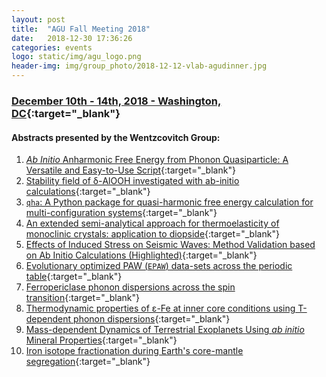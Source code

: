 ```yaml
---
layout: post
title:  "AGU Fall Meeting 2018"
date:   2018-12-30 17:36:26
categories: events
logo: static/img/agu_logo.png
header-img: img/group_photo/2018-12-12-vlab-agudinner.jpg
---
```


### [December 10th - 14th, 2018 - Washington, DC](https://fallmeeting.agu.org/2018/){:target="_blank"}

#### Abstracts presented by the Wentzcovitch Group:

1. [ _Ab Initio_ Anharmonic Free Energy from Phonon Quasiparticle: A Versatile and Easy-to-Use Script](https://agu.confex.com/agu/fm18/prelim.cgi/Paper/378567){:target="_blank"}
2. [Stability field of δ-AlOOH investigated with ab-initio calculations](https://agu.confex.com/agu/fm18/prelim.cgi/Paper/449715){:target="_blank"}
3. [``qha``: A Python package for quasi-harmonic free energy calculation for multi-configuration systems](https://agu.confex.com/agu/fm18/prelim.cgi/Paper/409562){:target="_blank"}
4. [An extended semi-analytical approach for thermoelasticity of monoclinic crystals: application to diopside](https://agu.confex.com/agu/fm18/prelim.cgi/Paper/449175){:target="_blank"}
5. [Effects of Induced Stress on Seismic Waves: Method Validation based on Ab Initio Calculations (Highlighted)](https://agu.confex.com/agu/fm18/prelim.cgi/Paper/423157){:target="_blank"}
6. [Evolutionary optimized PAW (``EPAW``) data-sets across the periodic table](https://agu.confex.com/agu/fm18/prelim.cgi/Paper/393881){:target="_blank"}
7. [Ferropericlase phonon dispersions across the spin transition](https://agu.confex.com/agu/fm18/prelim.cgi/Paper/384061){:target="_blank"}
8. [Thermodynamic properties of ε-Fe at inner core conditions using T-dependent phonon dispersions](https://agu.confex.com/agu/fm18/prelim.cgi/Paper/400158){:target="_blank"}
9. [Mass-dependent Dynamics of Terrestrial Exoplanets Using _ab initio_ Mineral Properties](https://agu.confex.com/agu/fm18/prelim.cgi/Paper/390223){:target="_blank"}
10. [Iron isotope fractionation during Earth's core-mantle segregation](https://agu.confex.com/agu/fm18/prelim.cgi/Paper/425090){:target="_blank"}